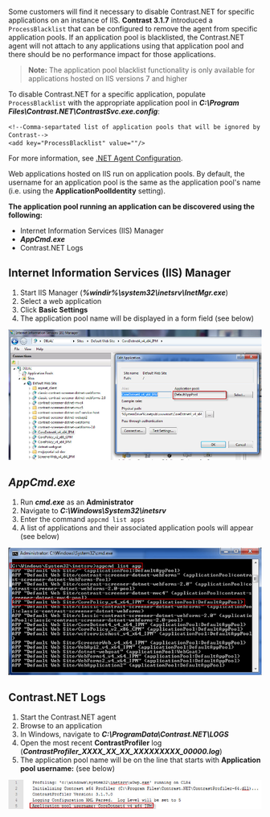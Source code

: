 <!--
title: ".NET Application Pool Blacklist"
description: "Information on blacklisting application pools"
-->

Some customers will find it necessary to disable Contrast.NET for specific applications on an instance of IIS. **Contrast 3.1.7** introduced a ```ProcessBlacklist``` that can be configured to remove the agent from specific application pools. If an application pool is blacklisted, the Contrast.NET agent will not attach to any applications using that application pool and there should be no performance impact for those applications.

>**Note:** The application pool blacklist functionality is only available for applications hosted on IIS versions 7 and higher

To disable Contrast.NET for a specific application, populate ```ProcessBlacklist``` with the appropriate application pool in ***C:\Program Files\Contrast.NET\ContrastSvc.exe.config***:

```
<!--Comma-separtated list of application pools that will be ignored by Contrast-->
<add key="ProcessBlacklist" value=""/>
```

For more information, see [.NET Agent Configuration](user_netconfig.html#config).

Web applications hosted on IIS run on application pools. By default, the username for an application pool is the same as the application pool's name (i.e. using the **ApplicationPoolIdentity** setting).

**The application pool running an application can be discovered using the following:**

* Internet Information Services (IIS) Manager
* ***AppCmd.exe***
* Contrast.NET Logs


## Internet Information Services (IIS) Manager

1. Start IIS Manager (***%windir%\system32\inetsrv\InetMgr.exe***)
2. Select a web application
3. Click **Basic Settings**
4. The application pool name will be displayed in a form field (see below)

<a href="assets/images/KB3-e05_1.jpg" rel="lightbox" title="Application Pool Name"><img class="thumbnail" src="assets/images/KB3-e05_1.jpg"/></a>


## ***AppCmd.exe***

1. Run ***cmd.exe*** as an **Administrator**
2. Navigate to ***C:\Windows\System32\inetsrv***
3. Enter the command ```appcmd list apps```
4. A list of applications and their associated application pools will appear (see below)

<a href="assets/images/KB3-e05_2.jpg" rel="lightbox" title="Application List"><img class="thumbnail" src="assets/images/KB3-e05_2.jpg"/></a>


## Contrast.NET Logs

1. Start the Contrast.NET agent
2. Browse to an application
3. In Windows, navigate to ***C:\ProgramData\Contrast.NET\LOGS***
4. Open the most recent **ContrastProfiler** log (***ContrastProfiler_XXXX_XX_XX_XXXXXXXXX_00000.log***)
5. The application pool name will be on the line that starts with **Application pool username:** (see below)

<a href="assets/images/KB3-e05_3.jpg" rel="lightbox" title="Application Pool Username"><img class="thumbnail" src="assets/images/KB3-e05_3.jpg"/></a>
